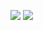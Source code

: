 
![](http://github-profile-summary-cards.vercel.app/api/cards/most-commit-language?username=biells2&theme=date_night)
![](http://github-profile-summary-cards.vercel.app/api/cards/profile-details?username=biells2&theme=date_night)  </a>


 
